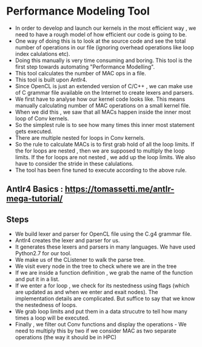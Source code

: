 # Performance Modeling Tool 

- In order to develop and launch our kernels in the most efficient way , we need to have a rough model of  how efficient our code is going to be.
- One way of doing this is to look at the source code and see the total number of operations in our file (ignoring overhead operations like loop index calulations etc).
- Doing this manually is very time consuming and boring. This tool is the first step towards automating  "Performance Modelling".
- This tool calculates the number of MAC ops in a file. 
- This tool is built upon Antlr4.
- Since OpenCL is just an extended version of C/C++ , we can make use of C grammar file available on the Internet to create lexers and parsers.
- We first have to analyse how our kernel code looks like. This means manually calculating number of MAC operations on a small kernel file.
- When we did this , we saw that all MACs happen inside the inner most loop of Conv kernels.
- So the simplest rule is to see how many times this inner most statement gets executed.
- There are multiple nested for loops in Conv kernels.
- So the rule to calculate MACs is to first grab hold of all the loop limits. If the for loops are nested , then we are supposed to multiply the loop limits. If the for loops are not nested , we add up the loop limits. We also have to consider the stride in these calulations.
- The tool has been fine tuned to execute according to the above rule.


## Antlr4 Basics : https://tomassetti.me/antlr-mega-tutorial/

## Steps
- We build lexer and parser for OpenCL file using the C.g4 grammar file.
- Antlr4 creates the lexer and parser for us.
- It generates these lexers and parsers in many languages. We have used Python2.7 for our tool.
- We make us of the CListener to walk the parse tree.
- We visit every node in the tree to check where we are in the tree
- If we are inside a function definition , we grab the name of the function and put it in a list.
- If we enter a for loop , we check for its nestedness using flags (which are updated as and when we enter and exait nodes). The implementation details are complicated. But suffice to say that we know the nestedness of loops.
- We grab loop limits and put them in a data strucutre to tell how many times a loop will be executed.
- Finally , we filter out Conv functions and display the operations - We need to multiply this by two if we consider MAC as two separate operations (the way it should be in HPC)
